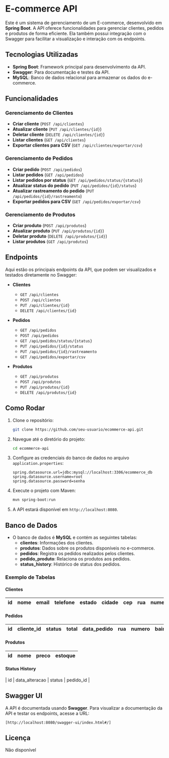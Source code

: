 # E-commerce API

Este é um sistema de gerenciamento de um E-commerce, desenvolvido em **Spring Boot**. A API oferece funcionalidades para gerenciar clientes, pedidos e produtos de forma eficiente. Ela também possui integração com o Swagger para facilitar a visualização e interação com os endpoints.

## Tecnologias Utilizadas

- **Spring Boot**: Framework principal para desenvolvimento da API.
- **Swagger**: Para documentação e testes da API.
- **MySQL**: Banco de dados relacional para armazenar os dados do e-commerce.

## Funcionalidades

### Gerenciamento de Clientes

- **Criar cliente** (`POST /api/clientes`)
- **Atualizar cliente** (`PUT /api/clientes/{id}`)
- **Deletar cliente** (`DELETE /api/clientes/{id}`)
- **Listar clientes** (`GET /api/clientes`)
- **Exportar clientes para CSV** (`GET /api/clientes/exportar/csv`)

### Gerenciamento de Pedidos

- **Criar pedido** (`POST /api/pedidos`)
- **Listar pedidos** (`GET /api/pedidos`)
- **Listar pedidos por status** (`GET /api/pedidos/status/{status}`)
- **Atualizar status do pedido** (`PUT /api/pedidos/{id}/status`)
- **Atualizar rastreamento do pedido** (`PUT /api/pedidos/{id}/rastreamento`)
- **Exportar pedidos para CSV** (`GET /api/pedidos/exportar/csv`)

### Gerenciamento de Produtos

- **Criar produto** (`POST /api/produtos`)
- **Atualizar produto** (`PUT /api/produtos/{id}`)
- **Deletar produto** (`DELETE /api/produtos/{id}`)
- **Listar produtos** (`GET /api/produtos`)

## Endpoints

Aqui estão os principais endpoints da API, que podem ser visualizados e testados diretamente no Swagger:

- **Clientes**
    - `GET /api/clientes`
    - `POST /api/clientes`
    - `PUT /api/clientes/{id}`
    - `DELETE /api/clientes/{id}`

- **Pedidos**
    - `GET /api/pedidos`
    - `POST /api/pedidos`
    - `GET /api/pedidos/status/{status}`
    - `PUT /api/pedidos/{id}/status`
    - `PUT /api/pedidos/{id}/rastreamento`
    - `GET /api/pedidos/exportar/csv`

- **Produtos**
    - `GET /api/produtos`
    - `POST /api/produtos`
    - `PUT /api/produtos/{id}`
    - `DELETE /api/produtos/{id}`

## Como Rodar

1. Clone o repositório:
   ```bash
   git clone https://github.com/seu-usuario/ecommerce-api.git
   ```

2. Navegue até o diretório do projeto:
   ```bash
   cd ecommerce-api
   ```

3. Configure as credenciais do banco de dados no arquivo `application.properties`:
   ```properties
   spring.datasource.url=jdbc:mysql://localhost:3306/ecommerce_db
   spring.datasource.username=root
   spring.datasource.password=senha
   ```

4. Execute o projeto com Maven:
   ```bash
   mvn spring-boot:run
   ```

5. A API estará disponível em `http://localhost:8080`.

## Banco de Dados

- O banco de dados é **MySQL** e contém as seguintes tabelas:
    - **clientes**: Informações dos clientes.
    - **produtos**: Dados sobre os produtos disponíveis no e-commerce.
    - **pedidos**: Registra os pedidos realizados pelos clientes.
    - **pedido_produto**: Relaciona os produtos aos pedidos.
    - **status_history**: Histórico de status dos pedidos.

### Exemplo de Tabelas

#### Clientes
| id  | nome             | email               | telefone      | estado   | cidade        | cep       | rua                               | numero | complemento    | senha                              |
| --- | ---------------- | ------------------- | ------------- | -------- | ------------- | --------- | --------------------------------- | ------ | -------------- | ---------------------------------- |


#### Pedidos
| id  | cliente_id | status        | total   | data_pedido              | rua                               | numero | bairro         | cep       | cidade       | estado   | complemento | numero_rastreamento         |
| --- | ---------- | ------------  | ------- | ------------------------ | --------------------------------- | ------ | -------------- | --------- | ------------ | -------- | ----------- | --------------------------- |


#### Produtos
| id  | nome                 | preco   | estoque |
| --- | -------------------- | ------- | ------- |


#### Status History
| id  | data_alteracao         | status    | pedido_id |


## Swagger UI

A API é documentada usando **Swagger**. Para visualizar a documentação da API e testar os endpoints, acesse a URL:

```
[http://localhost:8080/swagger-ui/index.html#/]
```

## Licença

Não disponível
